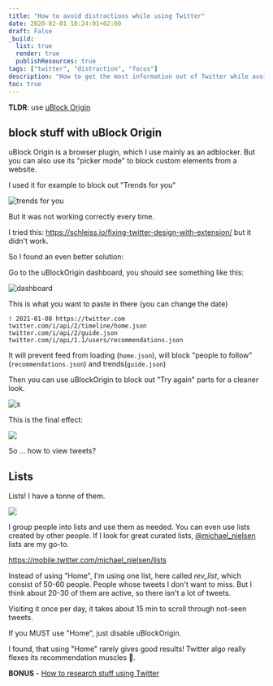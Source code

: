 ```yaml
---
title: "How to avoid distractions while using Twitter"
date: 2020-02-01 18:24:01+02:00
draft: False
_build:
  list: true
  render: true
  publishResources: true
tags: ["twitter", "distraction", "focus"]
description: "How to get the most information out of Twitter while avoiding distractions"
toc: true
---
```


**TLDR**: use [uBlock Origin](https://en.wikipedia.org/wiki/UBlock_Origin)


## block stuff with uBlock Origin
uBlock Origin is a browser plugin, which I use mainly as an adblocker.
But you can also use its "picker mode" to block custom elements from a website. 

I used it for example to block out "Trends for you"

![trends for you](/img/20210108131748.png)

But it was not working correctly every time.

I tried this:
https://schleiss.io/fixing-twitter-design-with-extension/
but it didn't work.

So I found an even better solution:

Go to the uBlockOrigin dashboard, you should see something like this:

![dashboard](/img/20210201182747.png)

This is what you want to paste in there (you can change the date)

```
! 2021-01-08 https://twitter.com
twitter.com/i/api/2/timeline/home.json
twitter.com/i/api/2/guide.json
twitter.com/i/api/1.1/users/recommendations.json
```

It will prevent feed from loading (`home.json`), will block "people to follow" (`recommendations.json`) and trends(`guide.json`)

Then you can use uBlockOrigin to block out "Try again" parts for a cleaner look.

![s](/img/20210108160521.png)

This is the final effect:

![](/img/20210201180348.png)

So ... how to view tweets?
## Lists

Lists! I have a tonne of them.

![](/img/20210201181049.png)

I group people into lists and use them as needed.
You can even use lists created by other people. 
If I look for great curated lists, [@michael_nielsen](https://mobile.twitter.com/michael_nielsen) lists are my go-to.

https://mobile.twitter.com/michael_nielsen/lists

Instead of using "Home", I'm using one list, here called *rev_list*, which consist of 50-60 people. People whose tweets I don't want to miss. But I think about 20-30 of them are active, so there isn't a lot of tweets.

Visiting it once per day, it takes about 15 min to scroll through not-seen tweets.

If you MUST use "Home", just disable uBlockOrigin.

I found, that using "Home" rarely gives good results! Twitter algo really flexes its recommendation muscles 💪.

**BONUS** - [How to research stuff using Twitter](../use_twitter_for_research)